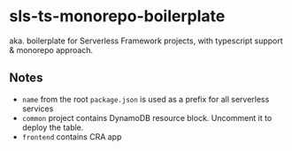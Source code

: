 # sls-ts-monorepo-boilerplate

aka. boilerplate for Serverless Framework projects, with typescript support & monorepo approach.

## Notes

- `name` from the root `package.json` is used as a prefix for all serverless services
- `common` project contains DynamoDB resource block. Uncomment it to deploy the table.
- `frontend` contains CRA app
